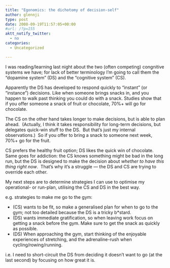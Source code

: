 ```yaml
---
title: "Egonomics: the dichotomy of decision-self"
author: glennji
type: post
date: 2008-09-19T11:57:05+00:00
#url: /?p=155
aktt_notify_twitter:
  - no
categories:
  - Uncategorized

---
```

I was reading/learning last night about the two (often competing) congnitive systems we have; for lack of better terminology I&#8217;m going to call them the &#8220;dopamine system&#8221; (DS) and the &#8220;cognitive system&#8221; (CS).
  
Apparently the DS has developed to respond quickly to &#8220;instant&#8221; (or &#8220;instance&#8221;) decisions. Like when someone brings snacks in, and you happen to walk past thinking you could do with a snack. Studies show that if you offer someone a snack of fruit or chocolate, 70%+ will go for chocolate.
  
The CS on the other hand takes longer to make decisions, but is able to plan ahead.  (Actually, I think it takes responsibility for long-term decisions, but delegates quick-win stuff to the DS.  But that&#8217;s just my internal observations.)  So if you offer to bring a snack to someone next week, 70%+ go for the fruit.
  
CS prefers the healthy fruit option; DS likes the quick win of chocolate.  Same goes for addiction: the CS knows something might be bad in the long run, but the DS is designed to make the decision about _whether to have this thing right now_.  That&#8217;s why it&#8217;s a struggle &#8212; the DS and CS are trying to override each other.
  
My next steps are to determine strategies I can use to optimise my operational- or run-plan, utilising the CS and DS in the best way.
  
e.g. strategies to make me go to the gym:

  * (CS) wants to be fit, so make a generalised plan for when to go to the gym; not too detailed because the DS is a tricky b*stard.
  * (DS) wants immediate gratification, so when leaving work focus on getting a snack before the gym. Make sure to get the snack as quickly as possible.
  * (DS) When approaching the gym, start thinking of the enjoyable experiences of stretching, and the adrenaline-rush when cycling/rowing/running.

i.e. I need to short-circuit the DS from deciding it doesn&#8217;t want to go (at the last second) by focusing on how great it is.

